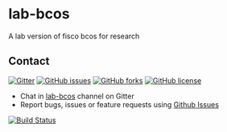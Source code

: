 # lab-bcos
A lab version of fisco bcos for research

## Contact
[![Gitter](https://img.shields.io/gitter/room/fisco-bcos/Lobby.svg)](https://gitter.im/fisco-bcos/Lobby)
[![GitHub issues](https://img.shields.io/github/issues/FISCO-BCOS/lab-bcos.svg)](https://github.com/FISCO-BCOS/lab-bcos/issues)
[![GitHub forks](https://img.shields.io/github/forks/FISCO-BCOS/lab-bcos.svg)](https://github.com/FISCO-BCOS/lab-bcos/network)
[![GitHub license](https://img.shields.io/github/license/FISCO-BCOS/lab-bcos.svg)](https://github.com/FISCO-BCOS/lab-bcos/blob/master/LICENSE)

- Chat in [lab-bcos](https://gitter.im/fisco-bcos/Lobby) channel on Gitter
- Report bugs, issues or feature requests using [Github Issues](https://github.com/FISCO-BCOS/lab-bcos/issues)


[![Build Status](https://travis-ci.org/FISCO-BCOS/lab-bcos.svg)](https://travis-ci.org/FISCO-BCOS/lab-bcos)